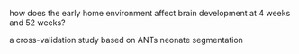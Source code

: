 how does the early home environment affect brain development at 4 weeks and 52 weeks?

a cross-validation study based on ANTs neonate segmentation
